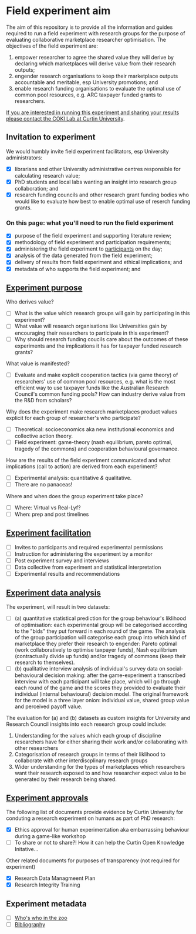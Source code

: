 # Field experiment aim
The aim of this repository is to provide all the information and guides required to run a field experiment with research groups for the purpose of evaluating collaborative marketplace researcher optimisation. The objectives of the field experiment are:
  1. empower researcher to agree the shared value they will derive by declaring which marketplaces will derive value from their research outputs;
  2. engender research organisations to keep their marketplace outputs accountable and meritable, esp University promotions; and
  3. enable research funding organisations to evaluate the optimal use of common pool resources, e.g. ARC taxpayer funded grants to researchers.  

[If you are interested in running this experiment and sharing your results please contact the COKI Lab at Curtin University](https://github.com/david-flanders-tuke/PhD/blob/main/about.md).

## Invitation to experiment
We would humbly invite field experiment facilitators, esp University administrators:
 - [x] librarians and other University administrative centres responsible for calculating research value;
 - [x] PhD students and local labs wanting an insight into research group collaboration; and
 - [x] research funding councils and other research grant funding bodies who would like to evaluate how best to enable optimal use of reserch funding grants.

### On this page: what you'll need to run the field experiment
 - [x] purpose of the field experiment and supporting literature review;
 - [x] methodology of field experiment and participation requirements;
 - [x] administering the field experiment to [participants](https://github.com/david-flanders-tuke/PhD/blob/main/participants.md) on the day;
 - [x] analysis of the data generated from the field experiment;
 - [x] delivery of results from field experiment and ethical implications; and
 - [x] metadata of who supports the field experiment; and

## [Experiment purpose](https://github.com/david-flanders-tuke/PhD/blob/main/theory.md)
Who derives value?
 - [ ] What is the value which research groups will gain by participating in this experiment?
 - [ ] What value will research organisations like Universities gain by encouraging their researchers to participate in this experiment?
 - [ ] Why should research funding coucils care about the outcomes of these experiments and the implications it has for taxpayer funded research grants?

What value is manifested?
 - [ ] Evaluate and make explicit cooperation tactics (via game theory) of researchers' use of common pool resources, e.g. what is the most efficient way to use taxpayer funds like the Australian Research Council's common funding pools?  How can industry derive value from the R&D from scholars?

Why does the experiment make research marketplaces product values explicit for each group of researcher's who participate?
 - [ ] Theoretical: socioeconomics aka new institutional economics and collective action theory.
 - [ ] Field experiment: game-theory (nash equilibrium, pareto optimal, tragedy of the commons) and cooperation behavioural governance.

How are the results of the field experiment communicated and what implications (call to action) are derived from each experiment?
 - [ ] Experimental analysis: quantitative *&* qualitative.
 - [ ] There are no panaceas!

Where and when does the group experiment take place?
 - [ ] Where: Virtual vs Real-Lyf?
 - [ ] When: prep and post timelines

## [Experiment facilitation](https://github.com/david-flanders-tuke/PhD/blob/main/methodology.md)
 - [ ] Invites to participants and required experimental permissions
 - [ ] Instruction for administering the experiment by a monitor
 - [ ] Post experiment survey and interviews
 - [ ] Data collective from experiment and statistical interpretation
 - [ ] Experimental results and recommendations

## [Experiment data analysis](https://github.com/david-flanders-tuke/PhD/blob/main/dataset.md)
The experiment, will result in two datasets: 
 - [ ] (a) quantitative statistical prediction for the group behaviour's liklihood of optimisation: each experimental group will be categorised according to the "bids" they put forward in each round of the game. The analysis of the group participation will categorise each group into which kind of marketplace they prefer their research to engender: Pareto optimal (work collaboratively to optimise taxpayer funds), Nash equilibrium (contractually divide up funds) and/or tragedy of commons (keep their research to themselves).
 - [ ] (b) qualitative interview analysis of individual's survey data on social-behavioural decision making: after the game-experiment a transcribed interview with each participant will take place, which will go through each round of the game and the scores they provided to evaluate their individual (internal behavioural) decision model. The original framework for the model is a three layer onion: individual value, shared group value and perceived payoff value. 

The evaluation for (a) and (b) datasets as custom insights for University and Research Council insights into each research group could include:
 1. Understanding for the values which each group of discipline researchers have for either sharing their work and/or collaborating with other researchers
 2. Categorisation of research groups in terms of their liklihood to collaborate with other interdiscplinary research groups
 3. Wider understanding for the types of marketplaces which researchers want their research exposed to and how researcher expect value to be generated by their research being shared.

## [Experiment approvals](https://github.com/david-flanders-tuke/PhD/blob/main/ethic.md)
The following list of documents provide evidence by Curtin University for conduting a research experiment on humans as part of PhD research:
 - [x] Ethics approval for human experimentation aka embarrassing behaviour during a game-like workshop
 - [ ] To share or not to share?!  How it can help the Curtin Open Knowledge Initative...

Other related documents for purposes of transparency (not required for experiment)
 - [x] Research Data Managmeent Plan
 - [x] Research Integrity Training

## Experiment metadata
 - [ ] [Who's who in the zoo](https://github.com/david-flanders-tuke/PhD/blob/main/about.md)
 - [ ] [Bibliography](https://github.com/david-flanders-tuke/PhD/blob/main/bibliography.md)
